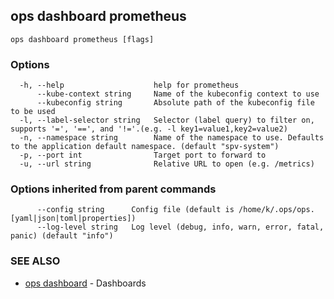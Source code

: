 ## ops dashboard prometheus



```
ops dashboard prometheus [flags]
```

### Options

```
  -h, --help                    help for prometheus
      --kube-context string     Name of the kubeconfig context to use
      --kubeconfig string       Absolute path of the kubeconfig file to be used
  -l, --label-selector string   Selector (label query) to filter on, supports '=', '==', and '!='.(e.g. -l key1=value1,key2=value2)
  -n, --namespace string        Name of the namespace to use. Defaults to the application default namespace. (default "spv-system")
  -p, --port int                Target port to forward to
  -u, --url string              Relative URL to open (e.g. /metrics)
```

### Options inherited from parent commands

```
      --config string      Config file (default is /home/k/.ops/ops.[yaml|json|toml|properties])
      --log-level string   Log level (debug, info, warn, error, fatal, panic) (default "info")
```

### SEE ALSO

* [ops dashboard](ops_dashboard.md)	 - Dashboards

